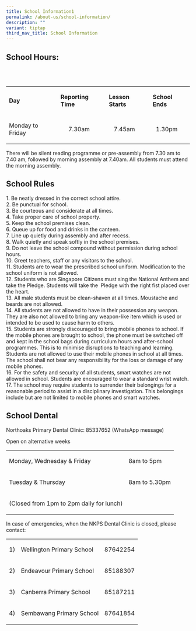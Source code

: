 ```yaml
---
title: School Information1
permalink: /about-us/school-information/
description: ""
variant: tiptap
third_nav_title: School Information
---
```

<h2>School Hours:</h2>
<p>
<br>
<br>
</p>
<table style="minWidth: 100px">
<colgroup>
<col>
<col>
<col>
<col>
</colgroup>
<tbody>
<tr>
<td rowspan="1" colspan="1">
<p><strong>Day</strong>
</p>
</td>
<td rowspan="1" colspan="1">
<p><strong>Reporting Time</strong>
</p>
</td>
<td rowspan="1" colspan="1">
<p><strong>Lesson Starts</strong>
</p>
</td>
<td rowspan="1" colspan="1">
<p><strong>School Ends</strong>
</p>
</td>
</tr>
<tr>
<td rowspan="1" colspan="1">
<p>Monday to Friday</p>
</td>
<td rowspan="1" colspan="1">
<p>&nbsp; &nbsp; &nbsp;7.30am</p>
</td>
<td rowspan="1" colspan="1">
<p>&nbsp; &nbsp;7.45am</p>
</td>
<td rowspan="1" colspan="1">
<p>&nbsp; 1.30pm</p>
</td>
</tr>
</tbody>
</table>
<p>There will be silent reading programme or pre-assembly from 7.30 am to
7.40 am, followed by morning assembly at 7.40am. All students must attend
the morning assembly.</p>
<h2>School Rules</h2>
<p>1. Be neatly dressed in the correct school attire.
<br>2. Be punctual for school.
<br>3. Be courteous and considerate at all times.
<br>4. Take proper care of school property.
<br>5. Keep the school premises clean.
<br>6. Queue up for food and drinks in the canteen.
<br>7. Line up quietly during assembly and after recess.
<br>8. Walk quietly and speak softly in the school premises.
<br>9. Do not leave the school compound without permission during school hours.
<br>10. Greet teachers, staff or any visitors to the school.
<br>11. Students are to wear the prescribed school uniform. Modification to
the school uniform is not allowed.
<br>12. Students who are Singapore Citizens must sing the National Anthem
and take the Pledge. Students will take the&nbsp; Pledge with the right
fist placed over the heart.
<br>13. All male students must be clean-shaven at all times. Moustache and
beards are not allowed.
<br>14. All students are not allowed to have in their possession any weapon.
They are also not allowed to bring any weapon-like item which is used or
intended to be used to cause harm to others.
<br>15. Students are strongly discouraged to bring mobile phones to school.
If the mobile phones are brought to school, the phone must be switched
off and kept in the school bags during curriculum hours and after-school
programmes. This is to minimise disruptions to teaching and learning. Students
are not allowed to use their mobile phones in school at all times. The
school shall not bear any responsibility for the loss or damage of any
mobile phones.
<br>16. For the safety and security of all students, smart watches are not
allowed in school. Students are encouraged to wear a standard wrist watch.
<br>17. The school may require students to surrender their belongings for
a reasonable period to assist in a disciplinary investigation. This belongings
include but are not limited to mobile phones and smart watches.</p>
<h2>School Dental</h2>
<p>Northoaks Primary Dental Clinic: 85337652 (WhatsApp message)</p>
<p>Open on alternative weeks</p>
<table style="minWidth: 50px">
<colgroup>
<col>
<col>
</colgroup>
<tbody>
<tr>
<td rowspan="1" colspan="1">
<p>Monday, Wednesday &amp; Friday</p>
</td>
<td rowspan="1" colspan="1">
<p>8am to 5pm
<br>
</p>
</td>
</tr>
<tr>
<td rowspan="1" colspan="1">
<p>Tuesday &amp; Thursday</p>
</td>
<td rowspan="1" colspan="1">
<p>8am to 5.30pm
<br>
</p>
</td>
</tr>
<tr>
<td rowspan="1" colspan="1">
<p>(Closed from 1pm to 2pm daily for lunch)</p>
</td>
<td rowspan="1" colspan="1">
<p></p>
</td>
</tr>
</tbody>
</table>
<p>In case of emergencies, when the NKPS Dental Clinic is closed, please
contact:</p>
<table style="minWidth: 75px">
<colgroup>
<col>
<col>
<col>
</colgroup>
<tbody>
<tr>
<td rowspan="1" colspan="1">
<p>1)</p>
</td>
<td rowspan="1" colspan="1">
<p>Wellington Primary School</p>
</td>
<td rowspan="1" colspan="1">
<p>87642254</p>
</td>
</tr>
<tr>
<td rowspan="1" colspan="1">
<p>2)</p>
</td>
<td rowspan="1" colspan="1">
<p>Endeavour Primary School</p>
</td>
<td rowspan="1" colspan="1">
<p>85188307</p>
</td>
</tr>
<tr>
<td rowspan="1" colspan="1">
<p>3)</p>
</td>
<td rowspan="1" colspan="1">
<p>Canberra Primary School</p>
</td>
<td rowspan="1" colspan="1">
<p>85187211</p>
</td>
</tr>
<tr>
<td rowspan="1" colspan="1">
<p>4)</p>
</td>
<td rowspan="1" colspan="1">
<p>Sembawang Primary School</p>
</td>
<td rowspan="1" colspan="1">
<p>87641854</p>
</td>
</tr>
</tbody>
</table>
<p></p>